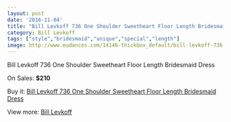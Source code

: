```yaml
---
layout: post
date: '2016-11-04'
title: "Bill Levkoff 736 One Shoulder Sweetheart Floor Length Bridesmaid Dress"
category: Bill Levkoff
tags: ["style","bridesmaid","unique","special","length"]
image: http://www.eudances.com/14146-thickbox_default/bill-levkoff-736-one-shoulder-sweetheart-floor-length-bridesmaid-dress.jpg
---
```

Bill Levkoff 736 One Shoulder Sweetheart Floor Length Bridesmaid Dress

On Sales: **$210**
<a href="https://www.eudances.com/en/bill-levkoff/4245-bill-levkoff-736-one-shoulder-sweetheart-floor-length-bridesmaid-dress.html"><amp-img layout="responsive" width="600" height="600" src="//www.eudances.com/14146-thickbox_default/bill-levkoff-736-one-shoulder-sweetheart-floor-length-bridesmaid-dress.jpg" alt="Bill Levkoff 736 One Shoulder Sweetheart Floor Length Bridesmaid Dress 0" /></a>
<a href="https://www.eudances.com/en/bill-levkoff/4245-bill-levkoff-736-one-shoulder-sweetheart-floor-length-bridesmaid-dress.html"><amp-img layout="responsive" width="600" height="600" src="//www.eudances.com/14147-thickbox_default/bill-levkoff-736-one-shoulder-sweetheart-floor-length-bridesmaid-dress.jpg" alt="Bill Levkoff 736 One Shoulder Sweetheart Floor Length Bridesmaid Dress 1" /></a>
<a href="https://www.eudances.com/en/bill-levkoff/4245-bill-levkoff-736-one-shoulder-sweetheart-floor-length-bridesmaid-dress.html"><amp-img layout="responsive" width="600" height="600" src="//www.eudances.com/14148-thickbox_default/bill-levkoff-736-one-shoulder-sweetheart-floor-length-bridesmaid-dress.jpg" alt="Bill Levkoff 736 One Shoulder Sweetheart Floor Length Bridesmaid Dress 2" /></a>
<a href="https://www.eudances.com/en/bill-levkoff/4245-bill-levkoff-736-one-shoulder-sweetheart-floor-length-bridesmaid-dress.html"><amp-img layout="responsive" width="600" height="600" src="//www.eudances.com/14149-thickbox_default/bill-levkoff-736-one-shoulder-sweetheart-floor-length-bridesmaid-dress.jpg" alt="Bill Levkoff 736 One Shoulder Sweetheart Floor Length Bridesmaid Dress 3" /></a>

Buy it: [Bill Levkoff 736 One Shoulder Sweetheart Floor Length Bridesmaid Dress](https://www.eudances.com/en/bill-levkoff/4245-bill-levkoff-736-one-shoulder-sweetheart-floor-length-bridesmaid-dress.html "Bill Levkoff 736 One Shoulder Sweetheart Floor Length Bridesmaid Dress")

View more: [Bill Levkoff](https://www.eudances.com/en/57-bill-levkoff "Bill Levkoff")